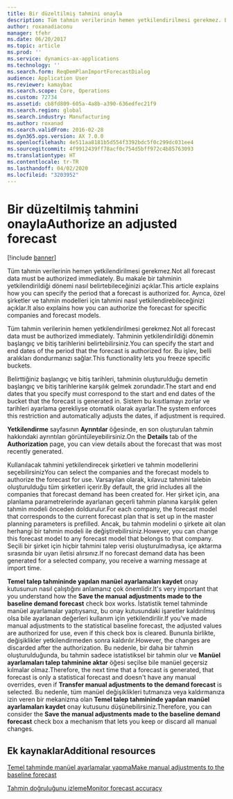 ```yaml
---
title: Bir düzeltilmiş tahmini onayla
description: Tüm tahmin verilerinin hemen yetkilendirilmesi gerekmez. Bu makale bir tahminin yetkilendirildiği dönemi nasıl belirtebileceğinizi açıklar. Ayrıca, özel şirketler ve tahmin modelleri için tahmini nasıl yetkilendirebileceğinizi açıklar.
author: roxanadiaconu
manager: tfehr
ms.date: 06/20/2017
ms.topic: article
ms.prod: ''
ms.service: dynamics-ax-applications
ms.technology: ''
ms.search.form: ReqDemPlanImportForecastDialog
audience: Application User
ms.reviewer: kamaybac
ms.search.scope: Core, Operations
ms.custom: 72734
ms.assetid: cb8fd809-605a-4a8b-a390-636edfec21f9
ms.search.region: global
ms.search.industry: Manufacturing
ms.author: roxanad
ms.search.validFrom: 2016-02-28
ms.dyn365.ops.version: AX 7.0.0
ms.openlocfilehash: 4e511aa8181b5d554f3392bdc5f0c299dc031ee4
ms.sourcegitcommit: 4f9912439ff78acf0c754d5bff972c4b85763093
ms.translationtype: HT
ms.contentlocale: tr-TR
ms.lasthandoff: 04/02/2020
ms.locfileid: "3203952"
---
```

# <a name="authorize-an-adjusted-forecast"></a><span data-ttu-id="d5bad-105">Bir düzeltilmiş tahmini onayla</span><span class="sxs-lookup"><span data-stu-id="d5bad-105">Authorize an adjusted forecast</span></span>

[!include [banner](../includes/banner.md)]

<span data-ttu-id="d5bad-106">Tüm tahmin verilerinin hemen yetkilendirilmesi gerekmez.</span><span class="sxs-lookup"><span data-stu-id="d5bad-106">Not all forecast data must be authorized immediately.</span></span> <span data-ttu-id="d5bad-107">Bu makale bir tahminin yetkilendirildiği dönemi nasıl belirtebileceğinizi açıklar.</span><span class="sxs-lookup"><span data-stu-id="d5bad-107">This article explains how you can specify the period that a forecast is authorized for.</span></span> <span data-ttu-id="d5bad-108">Ayrıca, özel şirketler ve tahmin modelleri için tahmini nasıl yetkilendirebileceğinizi açıklar.</span><span class="sxs-lookup"><span data-stu-id="d5bad-108">It also explains how you can authorize the forecast for specific companies and forecast models.</span></span>

<span data-ttu-id="d5bad-109">Tüm tahmin verilerinin hemen yetkilendirilmesi gerekmez.</span><span class="sxs-lookup"><span data-stu-id="d5bad-109">Not all forecast data must be authorized immediately.</span></span> <span data-ttu-id="d5bad-110">Tahminin yetkilendirildiği dönemin başlangıç ve bitiş tarihlerini belirtebilirsiniz.</span><span class="sxs-lookup"><span data-stu-id="d5bad-110">You can specify the start and end dates of the period that the forecast is authorized for.</span></span> <span data-ttu-id="d5bad-111">Bu işlev, belli aralıkları dondurmanızı sağlar.</span><span class="sxs-lookup"><span data-stu-id="d5bad-111">This functionality lets you freeze specific buckets.</span></span> 

<span data-ttu-id="d5bad-112">Belirttiğiniz başlangıç ve bitiş tarihleri, tahminin oluşturulduğu demetin başlangıç ve bitiş tarihlerine karşılık gelmek zorundadır.</span><span class="sxs-lookup"><span data-stu-id="d5bad-112">The start and end dates that you specify must correspond to the start and end dates of the bucket that the forecast is generated in.</span></span> <span data-ttu-id="d5bad-113">Sistem bu kısıtlamayı zorlar ve tarihleri ayarlama gerekliyse otomatik olarak ayarlar.</span><span class="sxs-lookup"><span data-stu-id="d5bad-113">The system enforces this restriction and automatically adjusts the dates, if adjustment is required.</span></span> 

<span data-ttu-id="d5bad-114">**Yetkilendirme** sayfasının **Ayrıntılar** öğesinde, en son oluşturulan tahmin hakkındaki ayrıntıları görüntüleyebilirsiniz.</span><span class="sxs-lookup"><span data-stu-id="d5bad-114">On the **Details** tab of the **Authorization** page, you can view details about the forecast that was most recently generated.</span></span> 

<span data-ttu-id="d5bad-115">Kullanılacak tahmini yetkilendirecek şirketleri ve tahmin modellerini seçebilirsiniz</span><span class="sxs-lookup"><span data-stu-id="d5bad-115">You can select the companies and the forecast models to authorize the forecast for use.</span></span> <span data-ttu-id="d5bad-116">Varsayılan olarak, kılavuz tahmini talebin oluşturulduğu tüm şirketleri içerir.</span><span class="sxs-lookup"><span data-stu-id="d5bad-116">By default, the grid includes all the companies that forecast demand has been created for.</span></span> <span data-ttu-id="d5bad-117">Her şirket için, ana planlama parametrelerinde ayarlanan geçerli tahmin planına karşılık gelen tahmin modeli önceden doldurulur.</span><span class="sxs-lookup"><span data-stu-id="d5bad-117">For each company, the forecast model that corresponds to the current forecast plan that is set up in the master planning parameters is prefilled.</span></span> <span data-ttu-id="d5bad-118">Ancak, bu tahmin modelini o şirkete ait olan herhangi bir tahmin modeli ile değiştirebilirsiniz.</span><span class="sxs-lookup"><span data-stu-id="d5bad-118">However, you can change this forecast model to any forecast model that belongs to that company.</span></span> <span data-ttu-id="d5bad-119">Seçili bir şirket için hiçbir tahmini talep verisi oluşturulmadıysa, içe aktarma sırasında bir uyarı iletisi alırsınız.</span><span class="sxs-lookup"><span data-stu-id="d5bad-119">If no forecast demand data has been generated for a selected company, you receive a warning message at import time.</span></span> 

<span data-ttu-id="d5bad-120">**Temel talep tahmininde yapılan manüel ayarlamaları kaydet** onay kutusunun nasıl çalıştığını anlamanız çok önemlidir.</span><span class="sxs-lookup"><span data-stu-id="d5bad-120">It's very important that you understand how the **Save the manual adjustments made to the baseline demand forecast** check box works.</span></span> <span data-ttu-id="d5bad-121">İstatistik temel tahminde manüel ayarlamalar yaptıysanız, bu onay kutusundaki işaretler kaldırılmış olsa bile ayarlanan değerleri kullanım için yetkilendirilir.</span><span class="sxs-lookup"><span data-stu-id="d5bad-121">If you've made manual adjustments to the statistical baseline forecast, the adjusted values are authorized for use, even if this check box is cleared.</span></span> <span data-ttu-id="d5bad-122">Bununla birlikte, değişiklikler yetkilendirmeden sonra kaldırılır.</span><span class="sxs-lookup"><span data-stu-id="d5bad-122">However, the changes are discarded after the authorization.</span></span> <span data-ttu-id="d5bad-123">Bu nedenle, bir daha bir tahmin oluşturulduğunda, bu tahmin sadece istatistiksel bir tahmin olur ve **Manüel ayarlamaları talep tahminine aktar** öğesi seçilse bile manüel geçersiz kılmalar olmaz.</span><span class="sxs-lookup"><span data-stu-id="d5bad-123">Therefore, the next time that a forecast is generated, that forecast is only a statistical forecast and doesn't have any manual overrides, even if **Transfer manual adjustments to the demand forecast** is selected.</span></span> <span data-ttu-id="d5bad-124">Bu nedenle, tüm manüel değişiklikleri tutmanıza veya kaldırmanıza izin veren bir mekanizma olan **Temel talep tahmininde yapılan manüel ayarlamaları kaydet** onay kutusunu düşünebilirsiniz.</span><span class="sxs-lookup"><span data-stu-id="d5bad-124">Therefore, you can consider the **Save the manual adjustments made to the baseline demand forecast** check box a mechanism that lets you keep or discard all manual changes.</span></span>

<a name="additional-resources"></a><span data-ttu-id="d5bad-125">Ek kaynaklar</span><span class="sxs-lookup"><span data-stu-id="d5bad-125">Additional resources</span></span>
--------

[<span data-ttu-id="d5bad-126">Temel tahminde manüel ayarlamalar yapma</span><span class="sxs-lookup"><span data-stu-id="d5bad-126">Make manual adjustments to the baseline forecast</span></span>](manual-adjustments-baseline-forecast.md)

[<span data-ttu-id="d5bad-127">Tahmin doğruluğunu izleme</span><span class="sxs-lookup"><span data-stu-id="d5bad-127">Monitor forecast accuracy</span></span>](monitor-forecast-accuracy.md)




